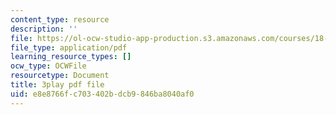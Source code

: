 ```yaml
---
content_type: resource
description: ''
file: https://ol-ocw-studio-app-production.s3.amazonaws.com/courses/18-01sc-single-variable-calculus-fall-2010/e8e8766fc703402bdcb9846ba8040af0_ed-rB3k_56U.pdf
file_type: application/pdf
learning_resource_types: []
ocw_type: OCWFile
resourcetype: Document
title: 3play pdf file
uid: e8e8766f-c703-402b-dcb9-846ba8040af0
---
```

